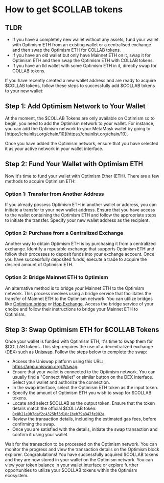 # How to get $COLLAB tokens

## TLDR

- If you have a completely new wallet without any assets, fund your wallet with Optimism ETH from an existing wallet or a centralised exchange and then swap the Optimism ETH for COLLAB tokens.
- If you have an old wallet but only have Mainnet ETH on it, swap it for Optimism ETH and then swap the Optimism ETH with COLLAB tokens.
- If you have an lld wallet with some Optimism ETH in it, directly swap for COLLAB tokens.

If you have recently created a new wallet address and are ready to acquire $COLLAB tokens, follow these steps to successfully add $COLLAB tokens to your new wallet:

## Step 1: Add Optimism Network to Your Wallet

At the moment, the $COLLAB Tokens are only available on Optimism so to begin, you need to add the Optimism network to your wallet.
For instance, you can add the Optimism network to your MetaMask wallet by going to [https://chainlist.org/chain/10](https://chainlist.org/chain/10).

Once you have added the Optimism network, ensure that you have selected it as your active network in your wallet interface.

## Step 2: Fund Your Wallet with Optimism ETH

Now it's time to fund your wallet with Optimism Ether (ETH). There are a few methods to acquire Optimism ETH:

### Option 1: Transfer from Another Address

If you already possess Optimism ETH in another wallet or address, you can initiate a transfer to your new wallet address. Ensure that you have access to the wallet containing the Optimism ETH and follow the appropriate steps to initiate the transfer. Specify your new wallet address as the recipient.

### Option 2: Purchase from a Centralized Exchange

Another way to obtain Optimism ETH is by purchasing it from a centralized exchange. Identify a reputable exchange that supports Optimism ETH and follow their processes to deposit funds into your exchange account. Once you have successfully deposited funds, execute a trade to acquire the desired amount of Optimism ETH.

### Option 3: Bridge Mainnet ETH to Optimism

An alternative method is to bridge your Mainnet ETH to the Optimism network. This process involves using a bridge service that facilitates the transfer of Mainnet ETH to the Optimism network. You can utilize bridges like [Optimism bridge](https://app.optimism.io/bridge/deposit) or [Hop Exchange](https://app.hop.exchange/#/send?sourceNetwork=ethereum&destNetwork=optimism&token=ETH). Access the bridge service of your choice and follow their instructions to bridge your Mainnet ETH to Optimism.

## Step 3: Swap Optimism ETH for $COLLAB Tokens

Once your wallet is funded with Optimism ETH, it's time to swap them for $COLLAB tokens. This step requires the use of a decentralized exchange (DEX) such as [Uniswap](https://app.uniswap.org/). Follow the steps below to complete the swap:

- Access the Uniswap platform using this URL: https://app.uniswap.org/#/swap.
- Ensure that your wallet is connected to the Optimism network. You can usually find a "Connect Wallet" or similar button on the DEX interface. Select your wallet and authorize the connection.
- In the swap interface, select the Optimism ETH token as the input token.
- Specify the amount of Optimism ETH you wish to swap for $COLLAB tokens.
- Locate and select $COLLAB as the output token. Ensure that the token details match the official $COLLAB token: [`0x8b21e9b7daf2c4325bf3d18c1beb79a347fe902a`](https://optimistic.etherscan.io/token/0x8b21e9b7daf2c4325bf3d18c1beb79a347fe902a).
- Review the transaction details, including the estimated gas fees, before confirming the swap.
- Once you are satisfied with the details, initiate the swap transaction and confirm it using your wallet.

Wait for the transaction to be processed on the Optimism network. You can monitor the progress and view the transaction details on the Optimism block explorer.
Congratulations! You have successfully acquired $COLLAB tokens and they are now stored in your wallet on the Optimism network. You can view your token balance in your wallet interface or explore further opportunities to utilize your $COLLAB tokens within the Optimism ecosystem.

